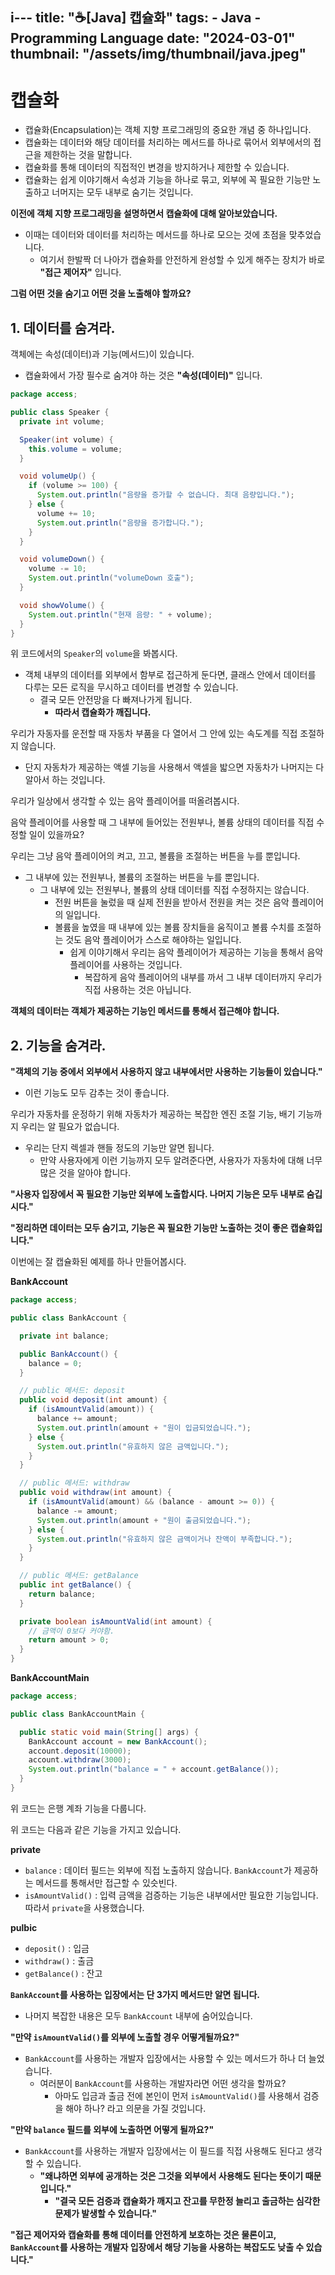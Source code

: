 i---
title: "☕️[Java] 캡슐화"
tags:
    - Java
    - Programming Language
date: "2024-03-01"
thumbnail: "/assets/img/thumbnail/java.jpeg"
---

# 캡슐화

* 캡슐화(Encapsulation)는 객체 지향 프로그래밍의 중요한 개념 중 하나입니다.
* 캡슐화는 데이터와 해당 데이터를 처리하는 메서드를 하나로 묶어서 외부에서의 접근을 제한하는 것을 말합니다.
* 캡슐화를 통해 데이터의 직접적인 변경을 방지하거나 제한할 수 있습니다.
* 캡슐화는 쉽게 이야기해서 속성과 기능을 하나로 묶고, 외부에 꼭 필요한 기능만 노출하고 너머지는 모두 내부로 숨기는 것입니다.

**이전에 객체 지향 프로그래밍을 설명하면서 캡슐화에 대해 알아보았습니다.**
* 이때는 데이터와 데이터를 처리하는 메서드를 하나로 모으는 것에 초점을 맞추었습니다.
    * 여기서 한발짝 더 나아가 캡슐화를 안전하게 완성할 수 있게 해주는 장치가 바로 **"접근 제어자"** 입니다.

**그럼 어떤 것을 숨기고 어떤 것을 노출해야 할까요?**

## 1. 데이터를 숨겨라.
객체에는 속성(데이터)과 기능(메서드)이 있습니다.
* 캡슐화에서 가장 필수로 숨겨야 하는 것은 **"속성(데이터)"** 입니다.

```java
package access;

public class Speaker {
  private int volume;

  Speaker(int volume) {
    this.volume = volume;
  }

  void volumeUp() {
    if (volume >= 100) {
      System.out.println("음량을 증가할 수 없습니다. 최대 음량입니다.");
    } else {
      volume += 10;
      System.out.println("음량을 증가합니다.");
    }
  }

  void volumeDown() {
    volume -= 10;
    System.out.println("volumeDown 호출");
  }

  void showVolume() {
    System.out.println("현재 음량: " + volume);
  }
}
```

위 코드에서의 `Speaker`의 `volume`을 봐봅시다.
* 객체 내부의 데이터를 외부에서 함부로 접근하게 둔다면, 클래스 안에서 데이터를 다루는 모든 로직을 무시하고 데이터를 변경할 수 있습니다.
    * 결국 모든 안전망을 다 빠져나가게 됩니다.
        * **따라서 캡슐화가 깨집니다.**

우리가 자동자를 운전할 때 자동차 부품을 다 열어서 그 안에 있는 속도계를 직접 조절하지 않습니다.
* 단지 자동차가 제공하는 액셀 기능을 사용해서 액셀을 밟으면 자동차가 나머지는 다 알아서 하는 것입니다.

우리가 일상에서 생각할 수 있는 음악 플레이어를 떠올려봅시다.

음악 플레이어를 사용할 때 그 내부에 들어있는 전원부나, 볼륨 상태의 데이터를 직접 수정할 일이 있을까요?

우리는 그냥 음악 플레이어의 켜고, 끄고, 볼륨을 조절하는 버튼을 누를 뿐입니다.
* 그 내부에 있는 전원부나, 볼륨의 조절하는 버튼을 누를 뿐입니다.
    * 그 내부에 있는 전원부나, 볼륨의 상태 데이터를 직접 수정하지는 않습니다.
        * 전원 버튼을 눌렀을 때 실제 전원을 받아서 전원을 켜는 것은 음악 플레이어의 일입니다.
        * 볼륨을 높였을 때 내부에 있는 볼륨 장치들을 움직이고 볼륨 수치를 조절하는 것도 음악 플레이어가 스스로 해야하는 일입니다.
            * 쉽게 이야기해서 우리는 음악 플레이어가 제공하는 기능을 통해서 음악 플레이어를 사용하는 것입니다.
                * 복잡하게 음악 플레이어의 내부를 까서 그 내부 데이터까지 우리가 직접 사용하는 것은 아닙니다.

**객체의 데이터는 객체가 제공하는 기능인 메서드를 통해서 접근해야 합니다.**

## 2. 기능을 숨겨라.
**"객체의 기능 중에서 외부에서 사용하지 않고 내부에서만 사용하는 기능들이 있습니다."**
* 이런 기능도 모두 감추는 것이 좋습니다.

우리가 자동차를 운정하기 위해 자동차가 제공하는 복잡한 엔진 조절 기능, 배기 기능까지 우리는 알 필요가 없습니다.
* 우리는 단지 렉셀과 핸들 정도의 기능만 알면 됩니다.
    * 만약 사용자에게 이런 기능까지 모두 알려준다면, 사용자가 자동차에 대해 너무 많은 것을 알아야 합니다.

**"사용자 입장에서 꼭 필요한 기능만 외부에 노출합시다. 나머지 기능은 모두 내부로 숨깁시다."**

**"정리하면 데이터는 모두 숨기고, 기능은 꼭 필요한 기능만 노출하는 것이 좋은 캡슐화입니다."**

이번에는 잘 캡슐화된 예제를 하나 만들어봅시다.

**BankAccount**
```java
package access;

public class BankAccount {

  private int balance;

  public BankAccount() {
    balance = 0;
  }

  // public 메서드: deposit
  public void deposit(int amount) {
    if (isAmountValid(amount)) {
      balance += amount;
      System.out.println(amount + "원이 입금되었습니다.");
    } else {
      System.out.println("유효하지 않은 금액입니다.");
    }
  }

  // public 메서드: withdraw
  public void withdraw(int amount) {
    if (isAmountValid(amount) && (balance - amount >= 0)) {
      balance -= amount;
      System.out.println(amount + "원이 출금되었습니다.");
    } else {
      System.out.println("유효하지 않은 금액이거나 잔액이 부족합니다.");
    }
  }

  // public 메서드: getBalance
  public int getBalance() {
    return balance;
  }

  private boolean isAmountValid(int amount) {
    // 금액이 0보다 커야함.
    return amount > 0;
  }
}
```

**BankAccountMain**
```java
package access;

public class BankAccountMain {

  public static void main(String[] args) {
    BankAccount account = new BankAccount();
    account.deposit(10000);
    account.withdraw(3000);
    System.out.println("balance = " + account.getBalance());
  }
}
```

위 코드는 은행 계좌 기능을 다룹니다.

위 코드는 다음과 같은 기능을 가지고 있습니다.

**private**
* `balance` : 데이터 필드는 외부에 직접 노출하지 않습니다. `BankAccount`가 제공하는 메서드를 통해서만 접근할 수 있슷빈다.
* `isAmountValid()` : 입력 금액을 검증하는 기능은 내부에서만 필요한 기능입니다. 따라서 `private`을 사용했습니다.

**pulbic**
* `deposit()` : 입금
* `withdraw()` : 출금
* `getBalance()` : 잔고

**`BankAccount`를 사용하는 입장에서는 단 3가지 메서드만 알면 됩니다.**
* 나머지 복잡한 내용은 모두 `BankAccount` 내부에 숨어있습니다.

**"만약 `isAmountValid()`를 외부에 노출할 경우 어떻게될까요?"**
* `BankAccount`를 사용하는 개발자 입장에서는 사용할 수 있는 메서드가 하나 더 늘었습니다.
    * 여러분이 `BankAccount`를 사용하는 개발자라면 어떤 생각을 할까요?
        * 아마도 입금과 출금 전에 본인이 먼저 `isAmountValid()`를 사용해서 검증을 해야 하나? 라고 의문을 가질 것입니다.

**"만약 `balance` 필드를 외부에 노출하면 어떻게 될까요?"**
* `BankAccount`를 사용하는 개발자 입장에서는 이 필드를 직접 사용해도 된다고 생각할 수 있습니다.
    * **"왜냐하면 외부에 공개하는 것은 그것을 외부에서 사용해도 된다는 뜻이기 때문입니다."**
        * **"결국 모든 검증과 캡슐화가 깨지고 잔고를 무한정 늘리고 출금하는 심각한 문제가 발생할 수 있습니다."**

**"접근 제어자와 캡슐화를 통해 데이터를 안전하게 보호하는 것은 물론이고, `BankAccount`를 사용하는 개발자 입장에서 해당 기능을 사용하는 복잡도도 낮출 수 있습니다."**
